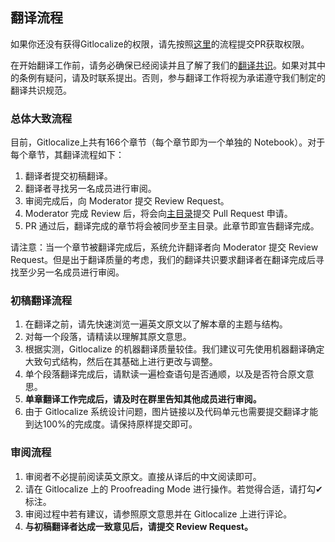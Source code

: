 ## 翻译流程

如果你还没有获得Gitlocalize的权限，请先按照[这里](https://github.com/Qiskit/platypus/blob/main/TRANSLATING.md)的流程提交PR获取权限。

在开始翻译工作前，请务必确保已经阅读并且了解了我们的[翻译共识](翻译共识.md)。如果对其中的条例有疑问，请及时联系提出。否则，参与翻译工作将视为承诺遵守我们制定的翻译共识规范。

### 总体大致流程

目前，Gitlocalize上共有166个章节（每个章节即为一个单独的 Notebook）。对于每个章节，其翻译流程如下：

1. 翻译者提交初稿翻译。
2. 翻译者寻找另一名成员进行审阅。
3. 审阅完成后，向 Moderator 提交 Review Request。
4. Moderator 完成 Review 后，将会向[主目录](https://github.com/Qiskit/platypus)提交 Pull Request 申请。
5. PR 通过后，翻译完成的章节将会被同步至主目录。此章节即宣告翻译完成。

请注意：当一个章节被翻译完成后，系统允许翻译者向 Moderator 提交 Review Request。但是出于翻译质量的考虑，我们的翻译共识要求翻译者在翻译完成后寻找至少另一名成员进行审阅。


### 初稿翻译流程

1. 在翻译之前，请先快速浏览一遍英文原文以了解本章的主题与结构。
2. 对每一个段落，请精读以理解其原文意思。
3. 根据实测，Gitlocalize 的机器翻译质量较佳。我们建议可先使用机器翻译确定大致句式结构，然后在其基础上进行更改与调整。
4. 单个段落翻译完成后，请默读一遍检查语句是否通顺，以及是否符合原文意思。
5. **单章翻译工作完成后，请及时在群里告知其他成员进行审阅。**
6. 由于 Gitlocalize 系统设计问题，图片链接以及代码单元也需要提交翻译才能到达100%的完成度。请保持原样提交即可。

### 审阅流程

1. 审阅者不必提前阅读英文原文。直接从译后的中文阅读即可。
2. 请在 Gitlocalize 上的 Proofreading Mode 进行操作。若觉得合适，请打勾✔标注。
3. 审阅过程中若有建议，请参照原文意思并在 Gitlocalize 上进行评论。
4. **与初稿翻译者达成一致意见后，请提交 Review Request。**
